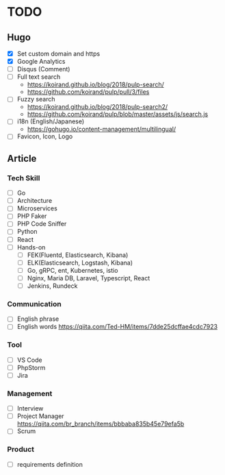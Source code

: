 # TODO

## Hugo
- [x] Set custom domain and https
- [x] Google Analytics
- [ ] Disqus (Comment)
- [ ] Full text search
  - https://koirand.github.io/blog/2018/pulp-search/
  - https://github.com/koirand/pulp/pull/3/files
- [ ] Fuzzy search
  - https://koirand.github.io/blog/2018/pulp-search2/
  - https://github.com/koirand/pulp/blob/master/assets/js/search.js
- [ ] i18n (English/Japanese)
  - https://gohugo.io/content-management/multilingual/
- [ ] Favicon, Icon, Logo

## Article
### Tech Skill
- [ ] Go
- [ ] Architecture
- [ ] Microservices
- [ ] PHP Faker
- [ ] PHP Code Sniffer
- [ ] Python
- [ ] React
- [ ] Hands-on
  - [ ] FEK(Fluentd, Elasticsearch, Kibana)
  - [ ] ELK(Elasticsearch, Logstash, Kibana)
  - [ ] Go, gRPC, ent, Kubernetes, istio
  - [ ] Nginx, Maria DB, Laravel, Typescript, React
  - [ ] Jenkins, Rundeck
### Communication
- [ ] English phrase
- [ ] English words https://qiita.com/Ted-HM/items/7dde25dcffae4cdc7923
### Tool
- [ ] VS Code
- [ ] PhpStorm
- [ ] Jira
### Management
- [ ] Interview
- [ ] Project Manager https://qiita.com/br_branch/items/bbbaba835b45e79efa5b
- [ ] Scrum
### Product
- [ ] requirements definition
